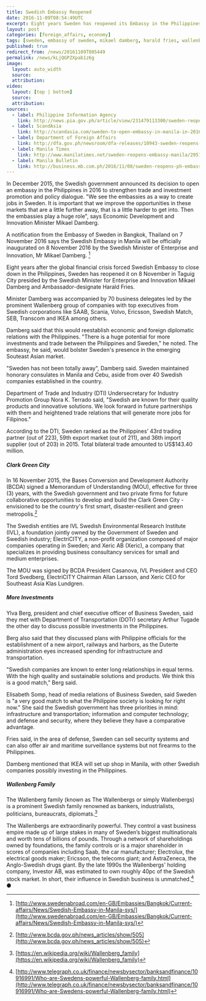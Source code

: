 ```yaml
---
title: Swedish Embassy Reopened
date: 2016-11-09T08:54:49UTC
excerpt: Eight years Sweden has reopened its Embassy in the Philippines on 8 November in Taguig City presided by Swedish Minister for Enterprise and Innovation Mikael Damberg and Ambassador-designate Harald Fries.
layout: post
categories: [foreign_affairs, economy]
tags: [sweden, embassy of sweden, mikael damberg, harald fries, wallenberg, ylva berg, elisabeth somp, department of trade and industry, industry promotion group nora terrado, department of transportation, arthur tugade, bases conversion and development authority, clark green city, bcda]
published: true
redirect_from: /news/20161109T085449
permalink: /news/kLjQGPZXpab1z6g
image:
  layout: auto_width
  source: 
  attribution: 
video:
  layout: [top | bottom]
  source: 
  attribution: 
sources:
  - label: Philippine Information Agency
    link: http://news.pia.gov.ph/article/view/231479113300/sweden-reopens-embassy-in-ph
  - label: ScandAsia
    link: http://scandasia.com/sweden-to-open-embassy-in-manila-in-2016/
  - label: Department of Foreign Affairs
    link: http://dfa.gov.ph/newsroom/dfa-releases/10943-sweden-reopens-its-embassy-in-manila
  - label: Manila Times
    link: http://www.manilatimes.net/sweden-reopens-embassy-manila/295758/
  - label: Manila Bulletin
    link: http://business.mb.com.ph/2016/11/08/sweden-reopens-ph-embassy/
---
```


In December 2015, the Swedish government announced its decision to open an embassy in the Philippines in 2016 to strengthen trade and investment promotion and policy dialogue.
"We see the embassies as a way to create jobs in Sweden. It is important that we improve the opportunities in these markets that are a little further away, that is a little harder to get into. Then the embassies play a huge role", says Economic Development and Innovation Minister Mikael Damberg.

A notification from the Embassy of Sweden in Bangkok, Thailand on 7 November 2016 says the Swedish Embassy in Manila will be officially inaugurated on 8 November 2016 by the Swedish Minister of Enterprise and Innovation, Mr Mikael Damberg. [^1]

Eight years after the global financial crisis forced Swedish Embassy to close down in the Philippines, Sweden has reopened it on 8 November in Taguig City presided by the Swedish Minister for Enterprise and Innovation Mikael Damberg and Ambassador-designate Harald Fries.

Minister Damberg was accompanied by 70 business delegates led by the prominent Wallenberg group of companies with top executives from Swedish corporations like SAAB, Scania, Volvo, Ericsson, Swedish Match, SEB, Transcom and IKEA among others.

Damberg said that this would reestablish economic and foreign diplomatic relations with the Philippines.
"There is a huge potential for more investments and trade between the Philippines and Sweden," he noted.
The embassy, he said, would bolster Sweden's presence in the emerging Souteast Asian market.

"Sweden has not been totally away", Damberg said.
Sweden maintained honorary consulates in Manila and Cebu, aside from over 40 Swedish companies established in the country.

Department of Trade and Industry (DTI) Undersecretary for Industry Promotion Group Nora K. Terrado said, "Swedish are known for their quality products and innovative solutions. We look forward in future partnerships with them and heightened trade relations that will generate more jobs for Filipinos."

According to the DTI, Sweden ranked as the Philippines’ 43rd trading partner (out of 223), 59th export market (out of 211), and 36th import supplier (out of 203) in 2015. Total bilateral trade amounted to US$143.40 million.

##### Clark Green City

In 16 November 2015, the Bases Conversion and Development Authority (BCDA) signed a Memorandum of Understanding (MOU), effective for three (3) years, with the Swedish government and two private firms for future collaborative opportunities to develop and build the Clark Green City - envisioned to be the country's first smart, disaster-resilient and green metropolis.[^2]

The Swedish entities are IVL Swedish Environmental Research Institute (IVL), a foundation jointly owned by the Government of Sweden and Swedish industry; ElectriCITY, a non-profit organization composed of major companies operating in Sweden; and Xeric AB (Xeric), a company that specializes in providing business consultancy services for small and medium enterprises.

The MOU was signed by BCDA President Casanova, IVL President and CEO Tord Svedberg, ElectriCITY Chairman Allan Larsson, and Xeric CEO for Southeast Asia Klas Lundgren.

##### More Investments

Ylva Berg, president and chief executive officer of Business Sweden, said they met with Department of Transportation (DOTr) secretary Arthur Tugade the other day to discuss possible investments in the Philippines.

Berg also said that they discussed plans with Philippine officials for the establishment of a new airport, railways and harbors, as the Duterte administration eyes increased spending for infrastructure and transportation.

"Swedish companies are known to enter long relationships in equal terms. With the high quality and sustainable solutions and products. We think this is a good match," Berg said.

Elisabeth Somp, head of media relations of Business Sweden, said Sweden is "a very good match to what the Philippine society is looking for right now."
She said the Swedish government has three priorities in mind: infrastructure and transportation; information and computer technology; and defense and security, where they believe they have a comparative advantage.

Fries said, in the area of defense, Sweden can sell security systems and can also offer air and maritime surveillance systems but not firearms to the Philippines.

Damberg mentioned that IKEA will set up shop in Manila, with other Swedish companies possibly investing in the Philippines.

##### Wallenberg Family

The Wallenberg family (known as The Wallenbergs or simply Wallenbergs) is a prominent Swedish family renowned as bankers, industrialists, politicians, bureaucrats, diplomats.[^3]

The Wallenbergs are extraordinarily powerful. They control a vast business empire made up of large stakes in many of Sweden’s biggest multinationals and worth tens of billions of pounds. Through a network of shareholdings owned by foundations, the family controls or is a major shareholder in scores of companies including Saab, the car manufacturer; Electrolux, the electrical goods maker; Ericsson, the telecoms giant; and AstraZeneca, the Anglo-Swedish drugs giant.
By the late 1990s the Wallenbergs' holding company, Investor AB, was estimated to own roughly 40pc of the Swedish stock market. In short, their influence in Swedish business is unmatched.[^4]
&#x25cf;

[^1]: [http://www.swedenabroad.com/en-GB/Embassies/Bangkok/Current-affairs/News/Swedish-Embassy-in-Manila-sys/](http://www.swedenabroad.com/en-GB/Embassies/Bangkok/Current-affairs/News/Swedish-Embassy-in-Manila-sys/)
[^2]: [http://www.bcda.gov.ph/news_articles/show/505](http://www.bcda.gov.ph/news_articles/show/505)
[^3]: [https://en.wikipedia.org/wiki/Wallenberg_family](https://en.wikipedia.org/wiki/Wallenberg_family)
[^4]: [http://www.telegraph.co.uk/finance/newsbysector/banksandfinance/10916991/Who-are-Swedens-powerful-Wallenberg-family.html](http://www.telegraph.co.uk/finance/newsbysector/banksandfinance/10916991/Who-are-Swedens-powerful-Wallenberg-family.html)


